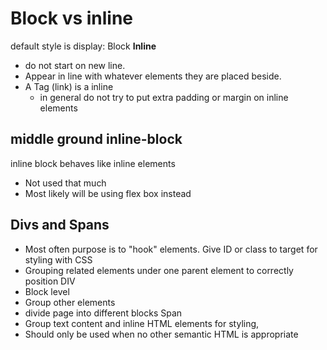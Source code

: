 # Block vs inline
default style is display: Block
**Inline** 
- do not start on new line. 
- Appear in line with whatever elements they are placed beside.
- A Tag (link) is a inline
	- in general do not try to put extra padding or margin on inline elements
## middle ground inline-block
inline block behaves like inline elements
- Not used that much
- Most likely will be using flex box instead
## Divs and Spans
- Most often purpose is to "hook" elements. Give ID or class to target for styling with CSS
- Grouping related elements under one parent element to correctly position
DIV
- Block  level
- Group other elements
- divide page into different blocks
Span
- Group text content and inline HTML elements for styling,
- Should only be used when no other semantic HTML is appropriate
